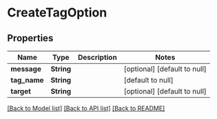 # CreateTagOption

## Properties
Name | Type | Description | Notes
------------ | ------------- | ------------- | -------------
**message** | **String** |  | [optional] [default to null]
**tag_name** | **String** |  | [default to null]
**target** | **String** |  | [optional] [default to null]

[[Back to Model list]](../README.md#documentation-for-models) [[Back to API list]](../README.md#documentation-for-api-endpoints) [[Back to README]](../README.md)


